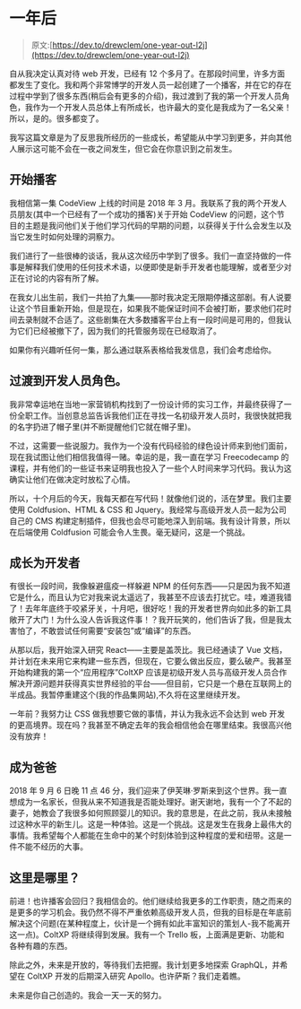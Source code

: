 # 一年后

> 原文:[https://dev.to/drewclem/one-year-out-l2j](https://dev.to/drewclem/one-year-out-l2j)

自从我决定认真对待 web 开发，已经有 12 个多月了。在那段时间里，许多方面都发生了变化。我和两个非常博学的开发人员一起创建了一个播客，并在它的存在过程中学到了很多东西(稍后会有更多的介绍)，我过渡到了我的第一个开发人员角色，我作为一个开发人员总体上有所成长，也许最大的变化是我成为了一名父亲！所以，是的。很多都变了。

我写这篇文章是为了反思我所经历的一些成长，希望能从中学习到更多，并向其他人展示这可能不会在一夜之间发生，但它会在你意识到之前发生。

## [](#starting-a-podcast)开始播客

我相信第一集 CodeView 上线的时间是 2018 年 3 月。我联系了我的两个开发人员朋友(其中一个已经有了一个成功的播客)关于开始 CodeView 的问题，这个节目的主题是我问他们关于他们学习代码的早期的问题，以获得关于什么会发生以及当它发生时如何处理的洞察力。

我们进行了一些很棒的谈话，我从这次经历中学到了很多。我们一直坚持做的一件事是解释我们使用的任何技术术语，以便即使是新手开发者也能理解，或者至少对正在讨论的内容有所了解。

在我女儿出生前，我们一共拍了九集——那时我决定无限期停播这部剧。有人说要让这个节目重新开始，但是现在，如果我不能保证时间不会被打断，要求他们花时间去录制就不合适了。这些剧集在大多数播客平台上有一段时间是可用的，但我认为它们已经被撤下了，因为我们的托管服务现在已经取消了。

如果你有兴趣听任何一集，那么通过联系表格给我发信息，我们会考虑给你。

## [](#transitioning-to-a-developer-role)过渡到开发人员角色。

我非常幸运地在当地一家营销机构找到了一份设计师的实习工作，并最终获得了一份全职工作。当创意总监告诉我他们正在寻找一名初级开发人员时，我很快就把我的名字扔进了帽子里(并不断提醒他们它就在帽子里)。

不过，这需要一些说服力。我作为一个没有代码经验的绿色设计师来到他们面前，现在我试图让他们相信我值得一赌。幸运的是，我一直在学习 Freecodecamp 的课程，并有他们的一些证书来证明我也投入了一些个人时间来学习代码。我认为这确实让他们在做决定时放松了心情。

所以，十个月后的今天，我每天都在写代码！就像他们说的，活在梦里。我们主要使用 Coldfusion、HTML & CSS 和 Jquery。我经常与高级开发人员一起为公司自己的 CMS 构建定制插件，但我也会尽可能地深入到前端。我有设计背景，所以在后端使用 Coldfusion 可能会令人生畏。毫无疑问，这是一个挑战。

## [](#growth-as-a-developer)成长为开发者

有很长一段时间，我像躲避瘟疫一样躲避 NPM 的任何东西——只是因为我不知道它是什么，而且认为它对我来说太遥远了，我甚至不应该去打扰它。哇，难道我错了！去年年底终于咬紧牙关，十月吧，很好吃！我的开发者世界向如此多的新工具敞开了大门！为什么没人告诉我这件事！？我开玩笑的，他们告诉了我，但是我太害怕了，不敢尝试任何需要“安装包”或“编译”的东西。

从那以后，我开始深入研究 React——主要是盖茨比。我已经通读了 Vue 文档，并计划在未来用它来构建一些东西，但现在，它要么做出反应，要么破产。我甚至开始构建我的第一个“应用程序”ColtXP 应该是初级开发人员与高级开发人员合作解决开源问题并获得真实世界经验的平台——但目前，它只是一个悬在互联网上的半成品。我暂停重建这个(我的作品集网站),不久将在这里继续开发。

一年前？我努力让 CSS 做我想要它做的事情，并认为我永远不会达到 web 开发的更高境界。现在吗？我甚至不确定去年的我会相信他会在哪里结束。我很高兴他没有放弃！

## [](#becoming-a-dad)成为爸爸

2018 年 9 月 6 日晚 11 点 46 分，我们迎来了伊芙琳·罗斯来到这个世界。我一直想成为一名家长，但我从来不知道我是否能处理好。谢天谢地，我有一个了不起的妻子，她教会了我很多如何照顾婴儿的知识。我的意思是，在此之前，我从未接触过这种水平的新生儿。这是一种体验。这是一个挑战。这是发生在我身上最伟大的事情。我希望每个人都能在生命中的某个时刻体验到这种程度的爱和纽带。这是一件不能不经历的大事。

## [](#where-from-here)这里是哪里？

前进！也许播客会回归？我相信会的。他们继续给我更多的工作职责，随之而来的是更多的学习机会。我仍然不得不严重依赖高级开发人员，但我的目标是在年底前解决这个问题(在某种程度上，伙计是一个拥有如此丰富知识的策划人-我不能离开这一点)。ColtXP 将继续得到发展。我有一个 Trello 板，上面满是更新、功能和各种有趣的东西。

除此之外，未来是开放的，等待我们去把握。我计划更多地探索 GraphQL，并希望在 ColtXP 开发的后期深入研究 Apollo。也许萨斯？我们走着瞧。

未来是你自己创造的。我会一天一天的努力。